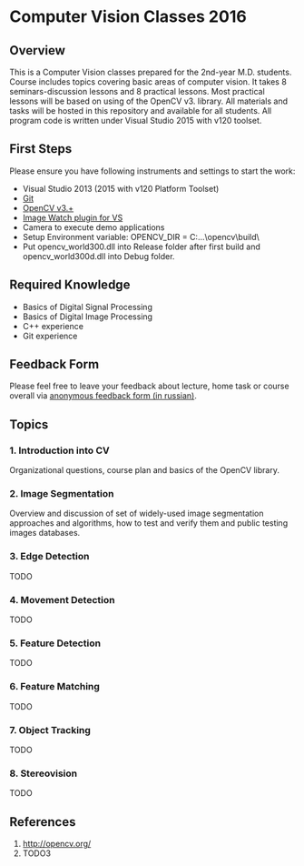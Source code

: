 # Computer Vision Classes 2016

## Overview

This is a Computer Vision classes prepared for the 2nd-year M.D. students.
Course includes topics covering basic areas of computer vision. 
It takes 8 seminars-discussion lessons and 8 practical lessons.
Most practical lessons will be based on using of the OpenCV v3. library.
All materials and tasks will be hosted in this repository and available for all students. All program code is written under Visual Studio 2015 with v120 toolset.

## First Steps
Please ensure you have following instruments and settings to start the work:

* Visual Studio 2013 (2015 with v120 Platform Toolset)
* [Git](https://git-scm.com/)
* [OpenCV v3.+](http://opencv.org/downloads.html)
* [Image Watch plugin for VS](https://visualstudiogallery.msdn.microsoft.com/e682d542-7ef3-402c-b857-bbfba714f78d)
* Camera to execute demo applications
* Setup Environment variable: OPENCV_DIR = C:\...\opencv\build\
* Put opencv_world300.dll into Release folder after first build and opencv_world300d.dll into Debug folder.

## Required Knowledge
* Basics of Digital Signal Processing
* Basics of Digital Image Processing
* C++ experience
* Git experience

## Feedback Form
Please feel free to leave your feedback about lecture, home task or course overall via [anonymous feedback form (in russian)](https://goo.gl/forms/SIh8KT44qVoxnD453).

## Topics
### 1. Introduction into CV
Organizational questions, course plan and basics of the OpenCV library.

### 2. Image Segmentation
Overview and discussion of set of widely-used image segmentation approaches and algorithms, how to test and verify them and public testing images databases.

### 3. Edge Detection
TODO

### 4. Movement Detection
TODO

### 5. Feature Detection
TODO

### 6. Feature Matching
TODO

### 7. Object Tracking
TODO

### 8. Stereovision
TODO

## References
1. http://opencv.org/
2. TODO3
